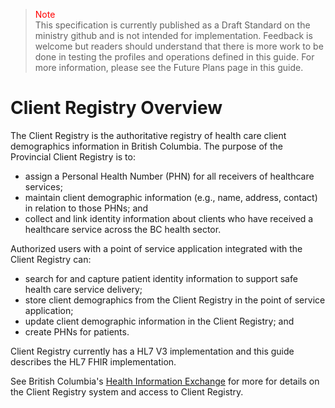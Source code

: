 ><span style="color:red">Note</span><br>This specification is currently published as a Draft Standard on the ministry github and is not intended for implementation. Feedback is welcome but readers should understand that there is more work to be done in testing the profiles and operations defined in this guide. For more information, please see the Future Plans page in this guide.

# Client Registry Overview

The Client Registry is the authoritative registry of health care client demographics information in British Columbia.  The purpose of the Provincial Client Registry is to: 
- assign a Personal Health Number (PHN) for all receivers of healthcare services; 
- maintain client demographic information (e.g., name, address, contact) in relation to those 
PHNs; and
- collect and link identity information about clients who have received a healthcare service across the BC health sector.

Authorized users with a point of service application integrated with the Client Registry can: 
- search for and capture patient identity information to support safe health care service delivery; 
- store client demographics from the Client Registry in the point of service application; 
- update client demographic information in the Client Registry; and 
- create PHNs for patients. 

Client Registry currently has a HL7 V3 implementation and this guide describes the HL7 FHIR implementation.

See British Columbia's [Health Information Exchange](https://www2.gov.bc.ca/gov/content/health/practitioner-professional-resources/software) for more for details on the Client Registry system and access to Client Registry.
